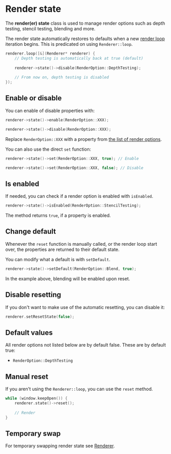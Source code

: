 # Render state

The **render(er) state** class is used to manage render options such
as depth testing, stencil testing, blending and more.

The render state automatically restores to defaults when a new [render loop](render.md) iteration begins.
This is predicated on using ``Renderer::loop``.

````c++
renderer.loop([&](Renderer* renderer) {
    // Depth testing is automatically back at true (default)
    
    renderer->state()->disable(RenderOption::DepthTesting);
    
    // From now on, depth testing is disabled
});
````

## Enable or disable
You can enable of disable properties with:

````c++
renderer->state()->enable(RenderOption::XXX);

renderer->state()->disable(RenderOption::XXX);
````

Replace ``RenderOption::XXX`` with a property from [the list of render options](/lists/render-option).

You can also use the direct ``set`` function:
````c++
renderer->state()->set(RenderOption::XXX, true); // Enable

renderer->state()->set(RenderOption::XXX, false); // Disable
````

## Is enabled
If needed, you can check if a render option is enabled with ``isEnabled``.

````c++
renderer->state()->isEnabled(RenderOption::StencilTesting);
````

The method returns ``true``, if a property is enabled.

## Change default
Whenever the ``reset`` function is manually called, or the render loop
start over, the properties are returned to their default state.

You can modify what a default is with ``setDefault``.

````c++
renderer->state()->setDefault(RenderOption::Blend, true);
````

In the example above, blending will be enabled upon reset.

## Disable resetting
If you don't want to make use of the automatic resetting, you can disable
it:

````c++
renderer.setResetState(false);
````

## Default values
All render options not listed below are by default false.
These are by default true:

- ``RenderOption::DepthTesting``

## Manual reset
If you aren't using the ``Renderer::loop``, you can use the ``reset`` method.

````c++
while (window.keepOpen()) {
    renderer.state()->reset();
    
    // Render
}
````

## Temporary swap
For temporary swapping render state see [Renderer](/render/render).